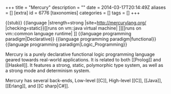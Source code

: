 +++
title = "Mercury"
description = ""
date = 2014-03-17T20:14:49Z
aliases = []
[extra]
id = 6776
[taxonomies]
categories = []
tags = []
+++

{{stub}}
{{language
|strength=strong
|site=http://mercurylang.org/
|checking=static}}[[runs on vm::java virtual machine| ]][[runs on vm::common language runtime| ]]
{{language programming paradigm|Declarative}}
{{language programming paradigm|functional}}
{{language programming paradigm|Logic_Programming}}

Mercury is a purely declarative functional logic programming language geared towards real-world applications. It is related to both [[Prolog]] and [[Haskell]]. It features a strong, static, polymorphic type system, as well as a strong mode
and determinism system.

Mercury has several back-ends, Low-level [[C]], High-level [[C]], [[Java]], [[Erlang]], and [[C sharp|C#]].
